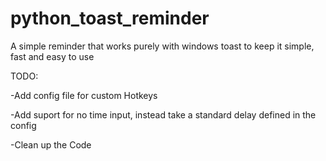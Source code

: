 # python_toast_reminder
A simple reminder that works purely with windows toast to keep it simple, fast and easy to use

TODO:

-Add config file for custom Hotkeys 

-Add suport for no time input, instead take a standard delay defined in the config

-Clean up the Code
